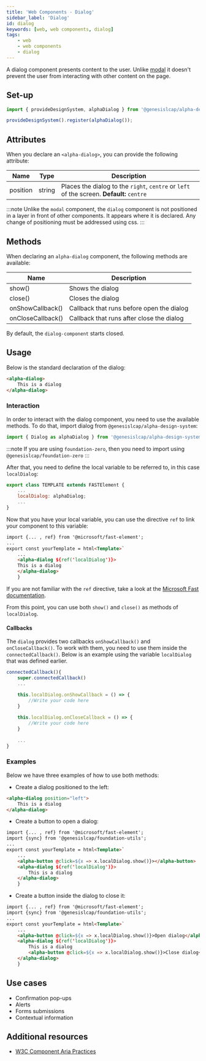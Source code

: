 ```yaml
---
title: 'Web Components - Dialog'
sidebar_label: 'Dialog'
id: dialog
keywords: [web, web components, dialog]
tags:
    - web
    - web components
    - dialog
---
```


A dialog component presents content to the user. Unlike [modal](../../../../web/web-components/interaction/modal/) it doesn't prevent the user from interacting with other content on the page.

## Set-up

```ts
import { provideDesignSystem, alphaDialog } from '@genesislcap/alpha-design-system';

provideDesignSystem().register(alphaDialog());
```
## Attributes

When you declare an `<alpha-dialog>`, you can provide the following attribute:

| Name     | Type   | Description                                                                     |
|----------|--------|---------------------------------------------------------------------------------|
| position | string | Places the dialog to the `right`, `centre` or `left` of the screen. **Default:** `centre` |

:::note
Unlike the `modal` component, the `dialog` component is not positioned in a layer in front of other components. It appears where it is declared. Any change of positioning must be addressed using css. 
:::

## Methods

When declaring an `alpha-dialog` component, the following methods are available:

| Name              | Description                               |
|-------------------|-------------------------------------------|
| show()            | Shows the dialog                          |
| close()           | Closes the dialog                         |
| onShowCallback()  | Callback that runs before open the dialog |
| onCloseCallback() | Callback that runs after close the dialog |

By default, the `dialog-component` starts closed.

## Usage

Below is the standard declaration of the dialog:

```html
<alpha-dialog>
    This is a dialog
</alpha-dialog>
```

### Interaction

In order to interact with the dialog component, you need to use the available methods. To do that, import dialog from `@genesislcap/alpha-design-system`:

``` typescript
import { Dialog as alphaDialog } from '@genesislcap/alpha-design-system';
```
:::note
If you are using `foundation-zero`, then you need to import using `@genesislcap/foundation-zero`
:::

After that, you need to define the local variable to be referred to, in this case `localDialog`:

```js {3}
export class TEMPLATE extends FASTElement {
    ...
    localDialog: alphaDialog;
    ...
}
```

Now that you have your local variable, you can use the directive `ref` to link your component to this variable:

```html {1,5-7}
import {... , ref} from '@microsoft/fast-element';
...
export const yourTemplate = html<Template>`
    ...
    <alpha-dialog ${ref('localDialog')}>
    This is a dialog
    </alpha-dialog>
    }
```

If you are not familiar with the `ref` directive, take a look at the [Microsoft Fast documentation](https://www.fast.design/docs/fast-element/using-directives/#the-repeat-directive).

From this point, you can use both `show()` and `close()` as methods of `localDialog`.

#### Callbacks

The `dialog` provides two callbacks `onShowCallback()` and `onCloseCallback()`. To work with them, you need to use them inside the `connectedCallback()`. Below is an example using the variable `localDialog` that was defined earlier.

```js
connectedCallback(){
    super.connectedCallback()
    ...

    this.localDialog.onShowCallback = () => {
        //Write your code here
    }
    
    this.localDialog.onCloseCallback = () => {
        //Write your code here
    }
    
    ...
}
```

### Examples

Below we have three examples of how to use both methods:

- Create a dialog positioned to the left:
```html
<alpha-dialog position="left">
    This is a dialog
</alpha-dialog>
```
- Create a button to open a dialog:

```html {6}
import {... , ref} from '@microsoft/fast-element';
import {sync} from '@genesislcap/foundation-utils';
...
export const yourTemplate = html<Template>`
    ...
    <alpha-button @click=${x => x.localDialog.show()}></alpha-button>
    <alpha-dialog ${ref('localDialog')}>
        This is a dialog
    </alpha-dialog>
    }
```

- Create a button inside the dialog to close it:

```html {9}
import {... , ref} from '@microsoft/fast-element';
import {sync} from '@genesislcap/foundation-utils';
...
export const yourTemplate = html<Template>`
    ...
    <alpha-button @click=${x => x.localDialog.show()}>Open dialog</alpha-button>
    <alpha-dialog ${ref('localDialog')}>
        This is a dialog
        <alpha-button @click=${x => x.localDialog.show()}>Close dialog</alpha-button>
    </alpha-dialog>
    }
```

## Use cases

- Confirmation pop-ups
- Alerts
- Forms submissions
- Contextual information

## Additional resources

- [W3C Component Aria Practices](https://w3c.github.io/aria-practices/#dialog_modal)
